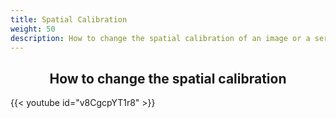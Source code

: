 ```yaml
---
title: Spatial Calibration
weight: 50
description: How to change the spatial calibration of an image or a series
---
```


## <center>How to change the spatial calibration</center>

{{< youtube id="v8CgcpYT1r8" >}}
